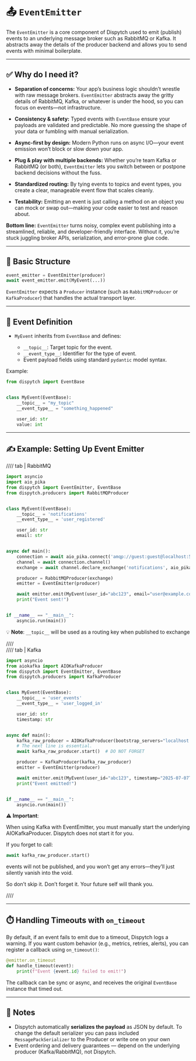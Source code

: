 # 📤 `EventEmitter`

The `EventEmitter` is a core component of Dispytch used to emit (publish) events to an underlying message broker such as
RabbitMQ or Kafka. It abstracts away the details of the producer backend and allows you to send events
with minimal boilerplate.

---

## ✅ Why do I need it?

* **Separation of concerns:** Your app’s business logic shouldn’t wrestle with raw message brokers. `EventEmitter`
  abstracts away the gritty details of RabbitMQ, Kafka, or whatever is under the hood, so you can focus on events—not
  infrastructure.

* **Consistency & safety:** Typed events with `EventBase` ensure your payloads are validated and predictable. No more
  guessing the shape of your data or fumbling with manual serialization.

* **Async-first by design:** Modern Python runs on async I/O—your event emission won’t block or slow down your app.

* **Plug & play with multiple backends:** Whether you’re team Kafka or RabbitMQ (or both), `EventEmitter` lets you
  switch between or postpone backend decisions without the fuss.

* **Standardized routing:** By tying events to topics and event types, you create a clear, manageable event flow that
  scales cleanly.

* **Testability:** Emitting an event is just calling a method on an object you can mock or swap out—making your code
  easier to test and reason about.

**Bottom line:** `EventEmitter` turns noisy, complex event publishing into a streamlined, reliable, and
developer-friendly interface. Without it, you’re stuck juggling broker APIs, serialization, and error-prone glue code.

---

## 🧱 Basic Structure

```python
event_emitter = EventEmitter(producer)
await event_emitter.emit(MyEvent(...))
```

`EventEmitter` expects a `Producer` instance (such as `RabbitMQProducer` or `KafkaProducer`) that handles the actual
transport layer.

---

## 🧾 Event Definition

* `MyEvent` inherits from `EventBase` and defines:

    * `__topic__`: Target topic for the event.
    * `__event_type__`: Identifier for the type of event.
    * Event payload fields using standard `pydantic` model syntax.

Example:

```python
from dispytch import EventBase


class MyEvent(EventBase):
    __topic__ = "my_topic"
    __event_type__ = "something_happened"

    user_id: str
    value: int
```

---

## ✍️ Example: Setting Up Event Emitter

//// tab | RabbitMQ

```python
import asyncio
import aio_pika
from dispytch import EventEmitter, EventBase
from dispytch.producers import RabbitMQProducer


class MyEvent(EventBase):
    __topic__ = 'notifications'
    __event_type__ = 'user_registered'

    user_id: str
    email: str


async def main():
    connection = await aio_pika.connect('amqp://guest:guest@localhost:5672')
    channel = await connection.channel()
    exchange = await channel.declare_exchange('notifications', aio_pika.ExchangeType.DIRECT)

    producer = RabbitMQProducer(exchange)
    emitter = EventEmitter(producer)

    await emitter.emit(MyEvent(user_id="abc123", email="user@example.com"))
    print("Event sent!")


if __name__ == "__main__":
    asyncio.run(main())
```

💡 **Note**: `__topic__` will be used as a routing key when published to exchange

////  
//// tab | Kafka

```python
import asyncio
from aiokafka import AIOKafkaProducer
from dispytch import EventEmitter, EventBase
from dispytch.producers import KafkaProducer


class MyEvent(EventBase):
    __topic__ = 'user_events'
    __event_type__ = 'user_logged_in'

    user_id: str
    timestamp: str


async def main():
    kafka_raw_producer = AIOKafkaProducer(bootstrap_servers="localhost:19092")
    # The next line is essential. 
    await kafka_raw_producer.start()  # DO NOT FORGET 

    producer = KafkaProducer(kafka_raw_producer)
    emitter = EventEmitter(producer)

    await emitter.emit(MyEvent(user_id="abc123", timestamp="2025-07-07T12:00:00Z"))
    print("Event emitted!")


if __name__ == "__main__":
    asyncio.run(main())
```

⚠️ **Important**:

When using Kafka with EventEmitter, you must manually start the underlying AIOKafkaProducer.
Dispytch does not start it for you.

If you forget to call:

```python
await kafka_raw_producer.start()
```

events will not be published, and you won’t get any errors—they’ll just silently vanish into the void.

So don’t skip it. Don’t forget it. Your future self will thank you.

////

---

## ⏱️ Handling Timeouts with `on_timeout`

By default, if an event fails to emit due to a timeout, Dispytch logs a warning. If you want custom behavior (e.g.,
metrics, retries, alerts), you can register a callback using `on_timeout()`:

```python
@emitter.on_timeout
def handle_timeout(event):
    print(f"Event {event.id} failed to emit!")
```

The callback can be sync or async, and receives the original `EventBase` instance that timed out.

---

## 📌 Notes

* Dispytch automatically **serializes the payload** as JSON by default. To change the default serializer you can
  pass included `MessagePackSerializer` to the Producer or write one on your own
* Event ordering and delivery guarantees — depend on the underlying producer (Kafka/RabbitMQ), not Dispytch.

